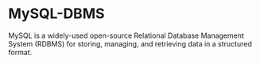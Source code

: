 # MySQL-DBMS
MySQL is a widely-used open-source Relational Database Management System (RDBMS) for storing, managing, and retrieving data in a structured format.
